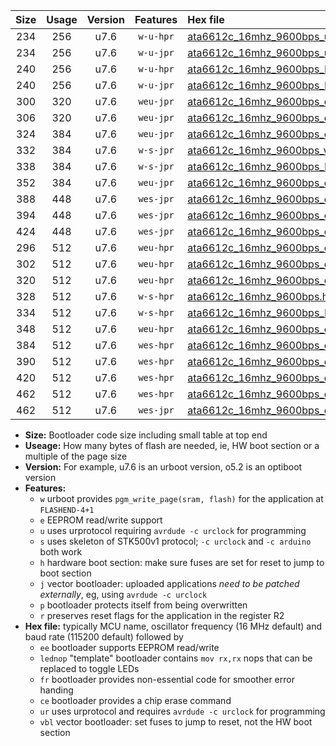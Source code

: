 |Size|Usage|Version|Features|Hex file|
|:-:|:-:|:-:|:-:|:--|
|234|256|u7.6|`w-u-hpr`|[ata6612c_16mhz_9600bps_ur.hex](https://raw.githubusercontent.com/stefanrueger/urboot/main//ata6612c_16mhz_9600bps_ur.hex)|
|234|256|u7.6|`w-u-jpr`|[ata6612c_16mhz_9600bps_ur_vbl.hex](https://raw.githubusercontent.com/stefanrueger/urboot/main//ata6612c_16mhz_9600bps_ur_vbl.hex)|
|240|256|u7.6|`w-u-hpr`|[ata6612c_16mhz_9600bps_lednop_ur.hex](https://raw.githubusercontent.com/stefanrueger/urboot/main//ata6612c_16mhz_9600bps_lednop_ur.hex)|
|240|256|u7.6|`w-u-jpr`|[ata6612c_16mhz_9600bps_lednop_ur_vbl.hex](https://raw.githubusercontent.com/stefanrueger/urboot/main//ata6612c_16mhz_9600bps_lednop_ur_vbl.hex)|
|300|320|u7.6|`weu-jpr`|[ata6612c_16mhz_9600bps_ee_ur_vbl.hex](https://raw.githubusercontent.com/stefanrueger/urboot/main//ata6612c_16mhz_9600bps_ee_ur_vbl.hex)|
|306|320|u7.6|`weu-jpr`|[ata6612c_16mhz_9600bps_ee_lednop_ur_vbl.hex](https://raw.githubusercontent.com/stefanrueger/urboot/main//ata6612c_16mhz_9600bps_ee_lednop_ur_vbl.hex)|
|324|384|u7.6|`weu-jpr`|[ata6612c_16mhz_9600bps_ee_lednop_fr_ur_vbl.hex](https://raw.githubusercontent.com/stefanrueger/urboot/main//ata6612c_16mhz_9600bps_ee_lednop_fr_ur_vbl.hex)|
|332|384|u7.6|`w-s-jpr`|[ata6612c_16mhz_9600bps_vbl.hex](https://raw.githubusercontent.com/stefanrueger/urboot/main//ata6612c_16mhz_9600bps_vbl.hex)|
|338|384|u7.6|`w-s-jpr`|[ata6612c_16mhz_9600bps_lednop_vbl.hex](https://raw.githubusercontent.com/stefanrueger/urboot/main//ata6612c_16mhz_9600bps_lednop_vbl.hex)|
|352|384|u7.6|`weu-jpr`|[ata6612c_16mhz_9600bps_ee_lednop_fr_ce_ur_vbl.hex](https://raw.githubusercontent.com/stefanrueger/urboot/main//ata6612c_16mhz_9600bps_ee_lednop_fr_ce_ur_vbl.hex)|
|388|448|u7.6|`wes-jpr`|[ata6612c_16mhz_9600bps_ee_vbl.hex](https://raw.githubusercontent.com/stefanrueger/urboot/main//ata6612c_16mhz_9600bps_ee_vbl.hex)|
|394|448|u7.6|`wes-jpr`|[ata6612c_16mhz_9600bps_ee_lednop_vbl.hex](https://raw.githubusercontent.com/stefanrueger/urboot/main//ata6612c_16mhz_9600bps_ee_lednop_vbl.hex)|
|424|448|u7.6|`wes-jpr`|[ata6612c_16mhz_9600bps_ee_lednop_fr_vbl.hex](https://raw.githubusercontent.com/stefanrueger/urboot/main//ata6612c_16mhz_9600bps_ee_lednop_fr_vbl.hex)|
|296|512|u7.6|`weu-hpr`|[ata6612c_16mhz_9600bps_ee_ur.hex](https://raw.githubusercontent.com/stefanrueger/urboot/main//ata6612c_16mhz_9600bps_ee_ur.hex)|
|302|512|u7.6|`weu-hpr`|[ata6612c_16mhz_9600bps_ee_lednop_ur.hex](https://raw.githubusercontent.com/stefanrueger/urboot/main//ata6612c_16mhz_9600bps_ee_lednop_ur.hex)|
|320|512|u7.6|`weu-hpr`|[ata6612c_16mhz_9600bps_ee_lednop_fr_ur.hex](https://raw.githubusercontent.com/stefanrueger/urboot/main//ata6612c_16mhz_9600bps_ee_lednop_fr_ur.hex)|
|328|512|u7.6|`w-s-hpr`|[ata6612c_16mhz_9600bps.hex](https://raw.githubusercontent.com/stefanrueger/urboot/main//ata6612c_16mhz_9600bps.hex)|
|334|512|u7.6|`w-s-hpr`|[ata6612c_16mhz_9600bps_lednop.hex](https://raw.githubusercontent.com/stefanrueger/urboot/main//ata6612c_16mhz_9600bps_lednop.hex)|
|348|512|u7.6|`weu-hpr`|[ata6612c_16mhz_9600bps_ee_lednop_fr_ce_ur.hex](https://raw.githubusercontent.com/stefanrueger/urboot/main//ata6612c_16mhz_9600bps_ee_lednop_fr_ce_ur.hex)|
|384|512|u7.6|`wes-hpr`|[ata6612c_16mhz_9600bps_ee.hex](https://raw.githubusercontent.com/stefanrueger/urboot/main//ata6612c_16mhz_9600bps_ee.hex)|
|390|512|u7.6|`wes-hpr`|[ata6612c_16mhz_9600bps_ee_lednop.hex](https://raw.githubusercontent.com/stefanrueger/urboot/main//ata6612c_16mhz_9600bps_ee_lednop.hex)|
|420|512|u7.6|`wes-hpr`|[ata6612c_16mhz_9600bps_ee_lednop_fr.hex](https://raw.githubusercontent.com/stefanrueger/urboot/main//ata6612c_16mhz_9600bps_ee_lednop_fr.hex)|
|462|512|u7.6|`wes-hpr`|[ata6612c_16mhz_9600bps_ee_lednop_fr_ce.hex](https://raw.githubusercontent.com/stefanrueger/urboot/main//ata6612c_16mhz_9600bps_ee_lednop_fr_ce.hex)|
|462|512|u7.6|`wes-jpr`|[ata6612c_16mhz_9600bps_ee_lednop_fr_ce_vbl.hex](https://raw.githubusercontent.com/stefanrueger/urboot/main//ata6612c_16mhz_9600bps_ee_lednop_fr_ce_vbl.hex)|

- **Size:** Bootloader code size including small table at top end
- **Useage:** How many bytes of flash are needed, ie, HW boot section or a multiple of the page size
- **Version:** For example, u7.6 is an urboot version, o5.2 is an optiboot version
- **Features:**
  + `w` urboot provides `pgm_write_page(sram, flash)` for the application at `FLASHEND-4+1`
  + `e` EEPROM read/write support
  + `u` uses urprotocol requiring `avrdude -c urclock` for programming
  + `s` uses skeleton of STK500v1 protocol; `-c urclock` and `-c arduino` both work
  + `h` hardware boot section: make sure fuses are set for reset to jump to boot section
  + `j` vector bootloader: uploaded applications *need to be patched externally*, eg, using `avrdude -c urclock`
  + `p` bootloader protects itself from being overwritten
  + `r` preserves reset flags for the application in the register R2
- **Hex file:** typically MCU name, oscillator frequency (16 MHz default) and baud rate (115200 default) followed by
  + `ee` bootloader supports EEPROM read/write
  + `lednop` "template" bootloader contains `mov rx,rx` nops that can be replaced to toggle LEDs
  + `fr` bootloader provides non-essential code for smoother error handing
  + `ce` bootloader provides a chip erase command
  + `ur` uses urprotocol and requires `avrdude -c urclock` for programming
  + `vbl` vector bootloader: set fuses to jump to reset, not the HW boot section

